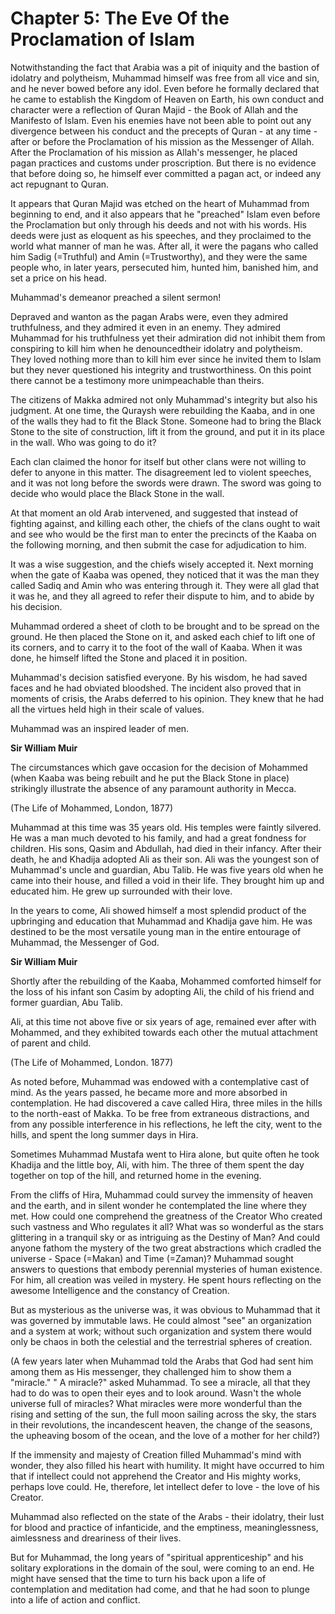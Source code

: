 Chapter 5: The Eve Of the Proclamation of Islam
===============================================

Notwithstanding the fact that Arabia was a pit of iniquity and the
bastion of idolatry and polytheism, Muhammad himself was free from all
vice and sin, and he never bowed before any idol. Even before he
formally declared that he came to establish the Kingdom of Heaven on
Earth, his own conduct and character were a reflection of Quran Majid -
the Book of Allah and the Manifesto of Islam. Even his enemies have not
been able to point out any divergence between his conduct and the
precepts of Quran - at any time - after or before the Proclamation of
his mission as the Messenger of Allah. After the Proclamation of his
mission as Allah's messenger, he placed pagan practices and customs
under proscription. But there is no evidence that before doing so, he
himself ever committed a pagan act, or indeed any act repugnant to
Quran.

It appears that Quran Majid was etched on the heart of Muhammad from
beginning to end, and it also appears that he "preached" Islam even
before the Proclamation but only through his deeds and not with his
words. His deeds were just as eloquent as his speeches, and they
proclaimed to the world what manner of man he was. After all, it were
the pagans who called him Sadig (=Truthful) and Amin (=Trustworthy), and
they were the same people who, in later years, persecuted him, hunted
him, banished him, and set a price on his head.

Muhammad's demeanor preached a silent sermon!

Depraved and wanton as the pagan Arabs were, even they admired
truthfulness, and they admired it even in an enemy. They admired
Muhammad for his truthfulness yet their admiration did not inhibit them
from conspiring to kill him when he denouncedtheir idolatry and
polytheism. They loved nothing more than to kill him ever since he
invited them to Islam but they never questioned his integrity and
trustworthiness. On this point there cannot be a testimony more
unimpeachable than theirs.

The citizens of Makka admired not only Muhammad's integrity but also his
judgment. At one time, the Quraysh were rebuilding the Kaaba, and in one
of the walls they had to fit the Black Stone. Someone had to bring the
Black Stone to the site of construction, lift it from the ground, and
put it in its place in the wall. Who was going to do it?

Each clan claimed the honor for itself but other clans were not willing
to defer to anyone in this matter. The disagreement led to violent
speeches, and it was not long before the swords were drawn. The sword
was going to decide who would place the Black Stone in the wall.

At that moment an old Arab intervened, and suggested that instead of
fighting against, and killing each other, the chiefs of the clans ought
to wait and see who would be the first man to enter the precincts of the
Kaaba on the following morning, and then submit the case for
adjudication to him.

It was a wise suggestion, and the chiefs wisely accepted it. Next
morning when the gate of Kaaba was opened, they noticed that it was the
man they called Sadiq and Amin who was entering through it. They were
all glad that it was he, and they all agreed to refer their dispute to
him, and to abide by his decision.

Muhammad ordered a sheet of cloth to be brought and to be spread on the
ground. He then placed the Stone on it, and asked each chief to lift one
of its corners, and to carry it to the foot of the wall of Kaaba. When
it was done, he himself lifted the Stone and placed it in position.

Muhammad's decision satisfied everyone. By his wisdom, he had saved
faces and he had obviated bloodshed. The incident also proved that in
moments of crisis, the Arabs deferred to his opinion. They knew that he
had all the virtues held high in their scale of values.

Muhammad was an inspired leader of men.

**Sir William Muir**

The circumstances which gave occasion for the decision of Mohammed (when
Kaaba was being rebuilt and he put the Black Stone in place) strikingly
illustrate the absence of any paramount authority in Mecca.

(The Life of Mohammed, London, 1877)

Muhammad at this time was 35 years old. His temples were faintly
silvered. He was a man much devoted to his family, and had a great
fondness for children. His sons, Qasim and Abdullah, had died in their
infancy. After their death, he and Khadija adopted Ali as their son. Ali
was the youngest son of Muhammad's uncle and guardian, Abu Talib. He was
five years old when he came into their house, and filled a void in their
life. They brought him up and educated him. He grew up surrounded with
their love.

In the years to come, Ali showed himself a most splendid product of the
upbringing and education that Muhammad and Khadija gave him. He was
destined to be the most versatile young man in the entire entourage of
Muhammad, the Messenger of God.

**Sir William Muir**

Shortly after the rebuilding of the Kaaba, Mohammed comforted himself
for the loss of his infant son Casim by adopting Ali, the child of his
friend and former guardian, Abu Talib.

Ali, at this time not above five or six years of age, remained ever
after with Mohammed, and they exhibited towards each other the mutual
attachment of parent and child.

(The Life of Mohammed, London. 1877)

As noted before, Muhammad was endowed with a contemplative cast of mind.
As the years passed, he became more and more absorbed in contemplation.
He had discovered a cave called Hira, three miles in the hills to the
north-east of Makka. To be free from extraneous distractions, and from
any possible interference in his reflections, he left the city, went to
the hills, and spent the long summer days in Hira.

Sometimes Muhammad Mustafa went to Hira alone, but quite often he took
Khadija and the little boy, Ali, with him. The three of them spent the
day together on top of the hill, and returned home in the evening.

From the cliffs of Hira, Muhammad could survey the immensity of heaven
and the earth, and in silent wonder he contemplated the line where they
met. How could one comprehend the greatness of the Creator Who created
such vastness and Who regulates it all? What was so wonderful as the
stars glittering in a tranquil sky or as intriguing as the Destiny of
Man? And could anyone fathom the mystery of the two great abstractions
which cradled the universe - Space (=Makan) and Time (=Zaman)? Muhammad
sought answers to questions that embody perennial mysteries of human
existence. For him, all creation was veiled in mystery. He spent hours
reflecting on the awesome Intelligence and the constancy of Creation.

But as mysterious as the universe was, it was obvious to Muhammad that
it was governed by immutable laws. He could almost "see" an organization
and a system at work; without such organization and system there would
only be chaos in both the celestial and the terrestrial spheres of
creation.

(A few years later when Muhammad told the Arabs that God had sent him
among them as His messenger, they challenged him to show them a
"miracle." " A miracle?" asked Muhammad. To see a miracle, all that they
had to do was to open their eyes and to look around. Wasn't the whole
universe full of miracles? What miracles were more wonderful than the
rising and setting of the sun, the full moon sailing across the sky, the
stars in their revolutions, the incandescent heaven, the change of the
seasons, the upheaving bosom of the ocean, and the love of a mother for
her child?)

If the immensity and majesty of Creation filled Muhammad's mind with
wonder, they also filled his heart with humility. It might have occurred
to him that if intellect could not apprehend the Creator and His mighty
works, perhaps love could. He, therefore, let intellect defer to love -
the love of his Creator.

Muhammad also reflected on the state of the Arabs - their idolatry,
their lust for blood and practice of infanticide, and the emptiness,
meaninglessness, aimlessness and dreariness of their lives.

But for Muhammad, the long years of "spiritual apprenticeship" and his
solitary explorations in the domain of the soul, were coming to an end.
He might have sensed that the time to turn his back upon a life of
contemplation and meditation had come, and that he had soon to plunge
into a life of action and conflict.


